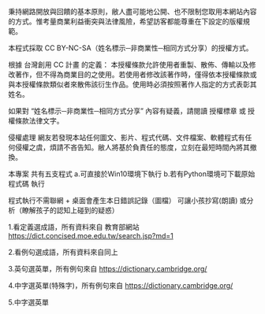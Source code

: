 秉持網路開放與回饋的基本原則，敝人盡可能地公開、也不限制您取用本網站內容的方式。惟考量商業利益衝突與法律風險，希望訪客都能尊重在下設定的版權規範。

本程式採取 CC BY-NC-SA（姓名標示─非商業性─相同方式分享）的授權方式。

根據 台灣創用 CC 計畫 的定義：
本授權條款允許使用者重製、散佈、傳輸以及修改著作，但不得為商業目的之使用。若使用者修改該著作時，僅得依本授權條款或與本授權條款類似者來散佈該衍生作品。使用時必須按照著作人指定的方式表彰其姓名。

如果對 “姓名標示─非商業性─相同方式分享” 內容有疑義，請閱讀 授權標章 或 授權條款法律文字。

侵權處理
網友若發現本站任何圖文、影片、程式代碼、文件檔案、軟體程式有任何侵權之虞，煩請不吝告知。敝人將基於負責任的態度，立刻在最短時間內將其撤換。

本專案 共有五支程式 
a.可直接於Win10環境下執行
b.若有Python環境可下載原始程式碼 執行

程式執行不需聯網 + 桌面會產生本日錯誤記錄（圖檔） 可讓小孩抄寫(朗讀) 或分析（瞭解孩子的認知上碰到的疑惑）

1.看定義選成語，所有資料來自 教育部網站 https://dict.concised.moe.edu.tw/search.jsp?md=1

2.看例句選成語，所有資料來自同上

3.英句選英單，所有例句來自 https://dictionary.cambridge.org/

4.中字選英單(特殊字)，所有例句來自 https://dictionary.cambridge.org/

5.中字選英單


